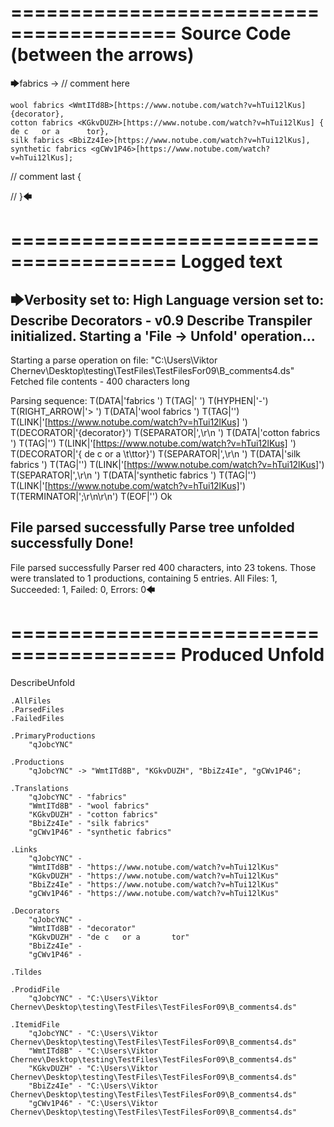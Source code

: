 ========================================
Source Code (between the arrows)
========================================

🡆fabrics <qJobcYNC> -> // comment here

    wool fabrics <WmtITd8B>[https://www.notube.com/watch?v=hTui12lKus] {decorator},
    cotton fabrics <KGkvDUZH>[https://www.notube.com/watch?v=hTui12lKus] { de c   or a 		tor},
    silk fabrics <BbiZz4Ie>[https://www.notube.com/watch?v=hTui12lKus],
    synthetic fabrics <gCWv1P46>[https://www.notube.com/watch?v=hTui12lKus];

// comment last {

// }🡄

========================================
Logged text
========================================

🡆Verbosity set to: High
Language version set to: Describe Decorators - v0.9
Describe Transpiler initialized.
Starting a 'File -> Unfold' operation...
------------------------
Starting a parse operation on file: "C:\Users\Viktor Chernev\Desktop\testing\TestFiles\TestFilesFor09\B_comments4.ds"
Fetched file contents - 400 characters long

Parsing sequence: T(DATA|'fabrics ') T(TAG|'<qJobcYNC> ') T(HYPHEN|'-') T(RIGHT_ARROW|'> ') T(DATA|'wool fabrics ') T(TAG|'<WmtITd8B>') T(LINK|'[https://www.notube.com/watch?v=hTui12lKus] ') T(DECORATOR|'{decorator}') T(SEPARATOR|',\r\n    ') T(DATA|'cotton fabrics ') T(TAG|'<KGkvDUZH>') T(LINK|'[https://www.notube.com/watch?v=hTui12lKus] ') T(DECORATOR|'{ de c   or a \t\ttor}') T(SEPARATOR|',\r\n    ') T(DATA|'silk fabrics ') T(TAG|'<BbiZz4Ie>') T(LINK|'[https://www.notube.com/watch?v=hTui12lKus]') T(SEPARATOR|',\r\n    ') T(DATA|'synthetic fabrics ') T(TAG|'<gCWv1P46>') T(LINK|'[https://www.notube.com/watch?v=hTui12lKus]') T(TERMINATOR|';\r\n\r\n') T(EOF|'<EOF>') Ok

File parsed successfully
Parse tree unfolded successfully
Done!
------------------------
File parsed successfully
Parser red 400 characters, into 23 tokens.
Those were translated to 1 productions, containing 5 entries.
All Files: 1, Succeeded: 1, Failed: 0, Errors: 0🡄

========================================
Produced Unfold
========================================

DescribeUnfold

    .AllFiles
    .ParsedFiles
    .FailedFiles

    .PrimaryProductions
        "qJobcYNC" 

    .Productions
        "qJobcYNC" -> "WmtITd8B", "KGkvDUZH", "BbiZz4Ie", "gCWv1P46";

    .Translations
        "qJobcYNC" - "fabrics"
        "WmtITd8B" - "wool fabrics"
        "KGkvDUZH" - "cotton fabrics"
        "BbiZz4Ie" - "silk fabrics"
        "gCWv1P46" - "synthetic fabrics"

    .Links
        "qJobcYNC" - 
        "WmtITd8B" - "https://www.notube.com/watch?v=hTui12lKus"
        "KGkvDUZH" - "https://www.notube.com/watch?v=hTui12lKus"
        "BbiZz4Ie" - "https://www.notube.com/watch?v=hTui12lKus"
        "gCWv1P46" - "https://www.notube.com/watch?v=hTui12lKus"

    .Decorators
        "qJobcYNC" - 
        "WmtITd8B" - "decorator"
        "KGkvDUZH" - "de c   or a 		tor"
        "BbiZz4Ie" - 
        "gCWv1P46" - 

    .Tildes

    .ProdidFile
        "qJobcYNC" - "C:\Users\Viktor Chernev\Desktop\testing\TestFiles\TestFilesFor09\B_comments4.ds"

    .ItemidFile
        "qJobcYNC" - "C:\Users\Viktor Chernev\Desktop\testing\TestFiles\TestFilesFor09\B_comments4.ds"
        "WmtITd8B" - "C:\Users\Viktor Chernev\Desktop\testing\TestFiles\TestFilesFor09\B_comments4.ds"
        "KGkvDUZH" - "C:\Users\Viktor Chernev\Desktop\testing\TestFiles\TestFilesFor09\B_comments4.ds"
        "BbiZz4Ie" - "C:\Users\Viktor Chernev\Desktop\testing\TestFiles\TestFilesFor09\B_comments4.ds"
        "gCWv1P46" - "C:\Users\Viktor Chernev\Desktop\testing\TestFiles\TestFilesFor09\B_comments4.ds"

